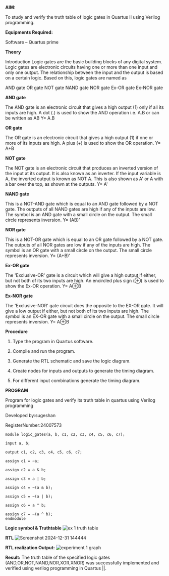 
**AIM:** 

To study and verify the truth table of logic gates in Quartus II using Verilog programming.

**Equipments Required:**

Software – Quartus prime 

**Theory**

Introduction Logic gates are the basic building blocks of any digital system. Logic gates are electronic circuits having one or more than one input and only one output. The relationship between the input and the output is based on a certain logic. Based on this, logic gates are named as

AND gate OR gate NOT gate NAND gate NOR gate Ex-OR gate Ex-NOR gate

**AND gate**

The AND gate is an electronic circuit that gives a high output (1) only if all its inputs are high. A dot (.) is used to show the AND operation i.e. A.B or can be written as AB
Y= A.B

**OR gate** 

The OR gate is an electronic circuit that gives a high output (1) if one or more of its inputs are high. A plus (+) is used to show the OR operation.
Y= A+B

**NOT gate**

The NOT gate is an electronic circuit that produces an inverted version of the input at its output. It is also known as an inverter. If the input variable is A, the inverted output is known as NOT A. This is also shown as A' or A with a bar over the top, as shown at the outputs.
Y= A'

**NAND gate**

This is a NOT-AND gate which is equal to an AND gate followed by a NOT gate. The outputs of all NAND gates are high if any of the inputs are low. The symbol is an AND gate with a small circle on the output. The small circle represents inversion.
Y= (AB)’

**NOR gate**

This is a NOT-OR gate which is equal to an OR gate followed by a NOT gate. The outputs of all NOR gates are low if any of the inputs are high. The symbol is an OR gate with a small circle on the output. The small circle represents inversion.
Y= (A+B)’

**Ex-OR gate**

The 'Exclusive-OR' gate is a circuit which will give a high output if either, but not both of its two inputs are high. An encircled plus sign (⊕) is used to show the Ex-OR operation.
Y= A⊕B

**Ex-NOR gate**

The 'Exclusive-NOR' gate circuit does the opposite to the EX-OR gate. It will give a low output if either, but not both of its two inputs are high. The symbol is an EX-OR gate with a small circle on the output. The small circle represents inversion.
Y= A⊕B

**Procedure** 

1.	Type the program in Quartus software.

2.	Compile and run the program.

3.	Generate the RTL schematic and save the logic diagram.

4.	Create nodes for inputs and outputs to generate the timing diagram.

5.	For different input combinations generate the timing diagram.


**PROGRAM**

Program for logic gates and verify its truth table in quartus using Verilog programming

 Developed by:sugeshan

 RegisterNumber:24007573 
 
 
    module logic_gates(a, b, c1, c2, c3, c4, c5, c6, c7);
    
    input a, b;
    
    output c1, c2, c3, c4, c5, c6, c7;
    
    assign c1 = ~a;
    
    assign c2 = a & b;
    
    assign c3 = a | b;
    
    assign c4 = ~(a & b);
    
    assign c5 = ~(a | b);
    
    assign c6 = a ^ b;
    
    assign c7 = ~(a ^ b);
    endmodule
 
**Logic symbol & Truthtable**
![ex 1 truth table](https://github.com/user-attachments/assets/b9d35ae6-357b-4079-aef3-c00e996c77d9)







**RTL**
![Screenshot 2024-12-31 144444](https://github.com/user-attachments/assets/2dd7044d-e778-40f7-ae4d-c2c83e4e8abf)








**RTL realization Output:** 
![experiment 1 graph](https://github.com/user-attachments/assets/191a7662-c2f9-4f9b-9547-3400cc495a4c)

**Result:**
The truth table of the specified logic gates (AND,OR,NOT,NAND,NOR,XOR,XNOR) was successfully implemented and verified using verilog
programming in Quartus ||.


